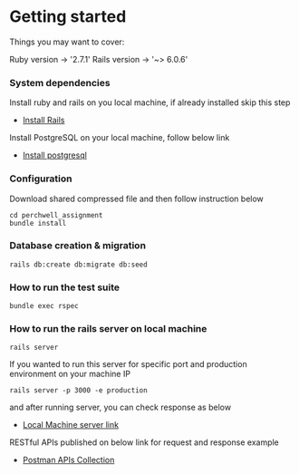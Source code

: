 # Getting started

Things you may want to cover:

Ruby version -> '2.7.1'
Rails version -> '~> 6.0.6'

### System dependencies
Install ruby and rails on you local machine, if already installed skip this step
  - [Install Rails](https://mac.install.guide/rubyonrails/)

Install PostgreSQL on your local machine, follow below link
  - [Install postgresql](https://www.postgresql.org/download/)

### Configuration
Download shared compressed file and then follow instruction below

```shell
cd perchwell_assignment
bundle install
```
### Database creation & migration
```shell
rails db:create db:migrate db:seed
```

### How to run the test suite
```shell
bundle exec rspec
```
### How to run the rails server on local machine

```shell
rails server
```
If you wanted to run this server for specific port and production environment on your machine IP
```shell
rails server -p 3000 -e production
```

and after running server, you can check response as below
- [Local Machine server link](http://localhost:3000/apis/v1/buildings.json?page=1&per_page=10)


RESTful APIs published on below link for request and response example
- [Postman APIs Collection](https://documenter.getpostman.com/view/37042598/2sA3kRL4wq)

